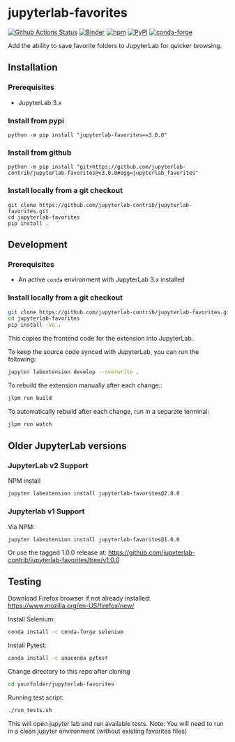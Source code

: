 # jupyterlab-favorites

[![Github Actions Status](https://github.com/jupyterlab-contrib/jupyterlab-favorites/workflows/Build/badge.svg)](https://github.com/jupyterlab-contrib/jupyterlab-favorites/actions?query=workflow%3ABuild)
[![Binder](https://mybinder.org/badge_logo.svg)](https://mybinder.org/v2/gh/jupyterlab-contrib/jupyterlab-favorites/main?urlpath=lab/tree/Example.ipynb)
[![npm](https://img.shields.io/npm/v/@jlab-enhanced/cell-toolbar)](https://www.npmjs.com/package/@jlab-enhanced/cell-toolbar)
[![PyPI](https://img.shields.io/pypi/v/jupyterlab-favorites)](https://pypi.org/project/jupyterlab-favorites)
[![conda-forge](https://img.shields.io/conda/vn/conda-forge/jupyterlab-favorites)](https://anaconda.org/conda-forge/jupyterlab-favorites)

Add the ability to save favorite folders to JupyterLab for quicker browsing.

## Installation

### Prerequisites

- JupyterLab 3.x

### Install from pypi

```
python -m pip install "jupyterlab-favorites==3.0.0"
```

### Install from github

```
python -m pip install "git+https://github.com/jupyterlab-contrib/jupyterlab-favorites@v3.0.0#egg=jupyterlab_favorites"
```

### Install locally from a git checkout

```
git clone https://github.com/jupyterlab-contrib/jupyterlab-favorites.git
cd jupyterlab-favorites
pip install .
```

## Development

### Prerequisites

- An active `conda` environment with JupyterLab 3.x installed

### Install locally from a git checkout

```bash
git clone https://github.com/jupyterlab-contrib/jupyterlab-favorites.git
cd jupyterlab-favorites
pip install -ve .
```

This copies the frontend code for the extension into JupyterLab.

To keep the source code synced with JupyterLab, you can run the following:

```bash
jupyter labextension develop --overwrite .
```

To rebuild the extension manually after each change::

```bash
jlpm run build
```

To automatically rebuild after each change, run in a separate terminal:

```bash
jlpm run watch
```

## Older JupyterLab versions

### JupyterLab v2 Support

NPM install

```bash
jupyter labextension install jupyterlab-favorites@2.0.0
```

### Jupyterlab v1 Support

Via NPM:

```{bash}
jupyter labextension install jupyterlab-favorites@1.0.0
```

Or use the tagged 1.0.0 release at:
https://github.com/jupyterlab-contrib/jupyterlab-favorites/tree/v1.0.0

## Testing

Download Firefox browser if not already installed: https://www.mozilla.org/en-US/firefox/new/

Install Selenium:

```bash
conda install -c conda-forge selenium
```

Install Pytest:

```bash
conda install -c anaconda pytest
```

Change directory to this repo after cloning

```bash
cd yourfolder/jupyterlab-favorites
```

Running test script:

```bash
./run_tests.sh
```

This will open jupyter lab and run available tests.
Note: You will need to run in a clean jupyter environment (without existing favorites files)
